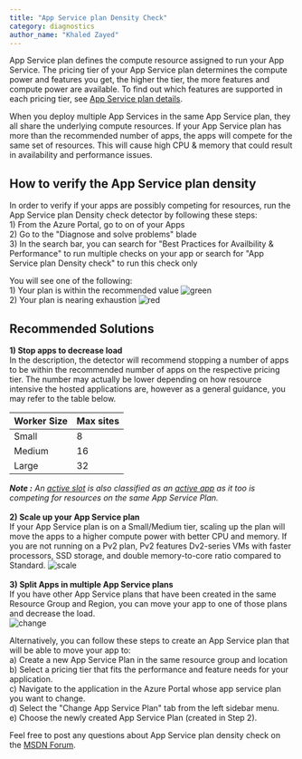 ```yaml
---
title: "App Service plan Density Check"
category: diagnostics
author_name: "Khaled Zayed"
---
```


App Service plan defines the compute resource assigned to run your App Service. The pricing tier of your App Service plan determines the compute power and features you get, the higher the tier, the more features and compute power are available. To find out which features are supported in each pricing tier, see [App Service plan details](https://azure.microsoft.com/en-us/pricing/details/app-service/plans/).

When you deploy multiple App Services in the same App Service plan, they all share the underlying compute resources. If your App Service plan has more than the recommended number of apps, the apps will compete for the same set of resources. This will cause high CPU & memory that could result in availability and performance issues.

## How to verify the App Service plan density

In order to verify if your apps are possibly competing for resources, run the App Service plan Density check detector by following these steps:
<br>1) From the Azure Portal, go to on of your Apps
<br>2) Go to the "Diagnose and solve problems" blade
<br>3) In the search bar, you can search for "Best Practices for Availbility & Performance" to run multiple checks on your app or search for "App Service plan Density check" to run this check only

You will see one of the following:
<br>1) Your plan is within the recommended value
![green]({{site.baseurl}}/media/2019/05/green.JPG)
<br>2) Your plan is nearing exhaustion
![red]({{site.baseurl}}/media/2019/05/red.png)

## Recommended Solutions
<b>1) Stop apps to decrease load</b><br>
In the description, the detector will recommend stopping a number of apps to be within the recommended number of apps on the respective pricing tier. The number may actually be lower depending on how resource intensive the hosted applications are, however as a general guidance, you may refer to the table below.

Worker Size | Max sites
---|---
Small | 8
Medium | 16
Large | 32

<i><strong>Note :</strong> An <u>active slot</u> is also classified as an <u>active app</u> as it too is competing for resources on the same App Service Plan.</i><br>
<br>
<b>2) Scale up your App Service plan</b><br>
If your App Service plan is on a Small/Medium tier, scaling up the plan will move the apps to a higher compute power with better CPU and memory. If you are not running on a Pv2 plan, Pv2 features Dv2-series VMs with faster processors, SSD storage, and double memory-to-core ratio compared to Standard.
![scale]({{site.baseurl}}/media/2019/05/scale.png)
<br><br>
<b>3) Split Apps in multiple App Service plans</b><br>
If you have other App Service plans that have been created in the same Resource Group and Region, you can move your app to one of those plans and decrease the load. <br>
![change]({{site.baseurl}}/media/2019/05/change.png)

Alternatively, you can follow these steps to create an App Service plan that will be able to move your app to:
<br>a) Create a new App Service Plan in the same resource group and location
<br>b) Select a pricing tier that fits the performance and feature needs for your application.
<br>c) Navigate to the application in the Azure Portal whose app service plan you want to change.
<br>d) Select the "Change App Service Plan" tab from the left sidebar menu.
<br>e) Choose the newly created App Service Plan (created in Step 2).

Feel free to post any questions about App Service plan density check on the [MSDN Forum](https://social.msdn.microsoft.com/forums/azure/en-US/home?forum=windowsazurewebsitespreview).


